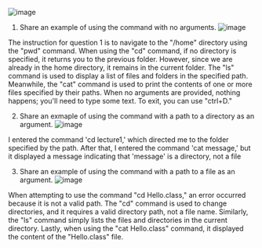 ![image](https://github.com/marksui/cse15l-lab-reports/assets/146782343/efba7c35-960d-4936-b493-4dce3fda083c)
1. Share an example of using the command with no arguments.
![image](https://github.com/marksui/cse15l-lab-reports/assets/146782343/6cc31c7a-a592-452c-a2be-22e932f67456)

The instruction for question 1 is to navigate to the "/home" directory using the "pwd" command. When using the "cd" command, if no directory is specified, it returns you to the previous folder. However, since we are already in the home directory, it remains in the current folder. The "ls" command is used to display a list of files and folders in the specified path. Meanwhile, the "cat" command is used to print the contents of one or more files specified by their paths. When no arguments are provided, nothing happens; you'll need to type some text. To exit, you can use "ctrl+D."

2. Share an exmaple of using the command with a path to a directory as an argument.
![image](https://github.com/marksui/cse15l-lab-reports/assets/146782343/47e8ba46-129f-49a0-8356-e44f58230b1c)

I entered the command 'cd lecture1,' which directed me to the folder specified by the path. After that, I entered the command 'cat message,' but it displayed a message indicating that 'message' is a directory, not a file

3. Share an example of using the command with a path to a file as an argument.
   ![image](https://github.com/marksui/cse15l-lab-reports/assets/146782343/c60442b9-8905-4dd3-afe7-53c79392c3fd)

When attempting to use the command "cd Hello.class," an error occurred because it is not a valid path. The "cd" command is used to change directories, and it requires a valid directory path, not a file name. Similarly, the "ls" command simply lists the files and directories in the current directory. Lastly, when using the "cat Hello.class" command, it displayed the content of the "Hello.class" file.
